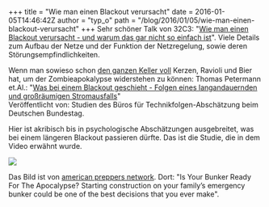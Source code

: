 +++
title = "Wie man einen Blackout verursacht"
date = 2016-01-05T14:46:42Z
author = "typ_o"
path = "/blog/2016/01/05/wie-man-einen-blackout-verursacht"
+++
Sehr schöner Talk von 32C3: "[Wie man einen Blackout verursacht - und
warum das gar nicht so einfach
ist](https://media.ccc.de/v/32c3-7323-wie_man_einen_blackout_verursacht#video)".
Viele Details zum Aufbau der Netze und der Funktion der Netzregelung,
sowie deren Störungsempfindlichkeiten.  
  
Wenn man sowieso schon [den ganzen Keller
voll](http://diyprepping.com/survivalist-prepper-homesteader/) Kerzen,
Ravioli und Bier hat, um der Zombieapokalypse widerstehen zu können:
Thomas Petermann et.Al.: "[Was bei einem Blackout geschieht - Folgen
eines langandauernden und großräumigen
Stromausfalls](https://www.tab-beim-bundestag.de/de/pdf/publikationen/buecher/petermann-etal-2011-141.pdf)"  
Veröffentlicht von: Studien des Büros für Technikfolgen-Abschätzung beim
Deutschen Bundestag.  
  
Hier ist akribisch bis in psychologische Abschätzungen ausgebreitet, was
bei einem längeren Blackout passieren dürfte. Das ist die Studie, die in
dem Video erwähnt wurde.  
  
[![](https://flipdot.org/blog/uploads/IMG_1814.serendipityThumb.jpg)](https://flipdot.org/blog/uploads/IMG_1814.jpg)  
  
Das Bild ist von [american preppers
network](http://americanpreppersnetwork.com/). Dort: "Is Your Bunker
Ready For The Apocalypse? Starting construction on your family’s
emergency bunker could be one of the best decisions that you ever make".
